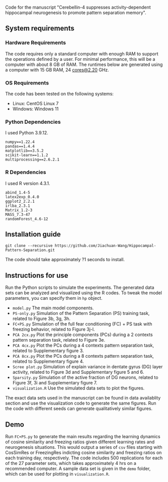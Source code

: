 Code for the manuscript "Cerebellin-4 suppresses activity-dependent hippocampal neurogenesis to promote pattern separation memory".

## System requirements
### Hardware Requirements
The code requires only a standard computer with enough RAM to support the operations defined by a user. For minimal performance, this will be a computer with about 8 GB of RAM. 
The runtimes below are generated using a computer with 15 GB RAM, 24 cores@2.20 GHz.

### OS Requirements
The code has been tested on the following systems:
- Linux: CentOS Linux 7
- Windows: Windows 11
### Python Dependencies
I used Python 3.9.12.
```
numpy==1.22.4
pandas==1.4.4
matplotlib==3.5.2
scikit-learn==1.1.2
multiprocessing==2.6.2.1
```
### R Dependencies
I used R version 4.3.1.
```
abind_1.4-5
latex2exp_0.4.0
ggplot2_2.2.1
irlba_2.3.1
Matrix_1.2-3
MASS_7.3-47
randomForest_4.6-12
```
## Installation guide
```
git clone --recursive https://github.com/Jiachuan-Wang/Hippocampal-Pattern-Separation.git
```
The code should take approximately ?1 seconds to install.

## Instructions for use
Run the Python scripts to simulate the experiments. The generated data sets can be analyzed and visualized using the R codes.
To tweak the model parameters, you can specify them in `hp` object.
- `model.py` The main model components.
- `PS-only.py` Simulation of the Pattern Separation (PS) training task, related to Figure 3b, 3g, 3h.
- `FC+PS.py` Simulation of the full fear conditioning (FC) + PS task with freezing behavior, related to Figure 3j-l.
- `PCA 2cx.py` Plot the principle components (PCs) during a 2 contexts pattern separation task, related to Figure 3e.
- `PCA 4cx.py` Plot the PCs during a 4 contexts pattern separation task, related to Supplementary figure 3.
- `PCA 8cx.py` Plot the PCs during a 8 contexts pattern separation task, related to Supplementary figure 4.
- `Scree plot.py` Simulation of explain variance in dentate gyrus (DG) layer activity, related to Figure 3d and Supplementary figure 5 and 6.
- `Sparsity.py` Simulation of the active fraction of DG neurons, related to Figure 3f, 3i and Supplementary figure 7.
- `visualization.R` Use the simulated data sets to plot the figures.

The exact data sets used in the manuscript can be found in data availablity section and use the visualization code to generate the same figures. Run the code with different seeds can generate qualitatively similar figures. 

## Demo
Run `FC+PS.py` to generate the main results regarding the learning dynamics of cosine similarity and freezing ratios given different learning rates and neurogenesis situations. This would output a series of `csv` files starting with CosSimRes or FreezingRes indicting cosine similarity and freezing ratios on each training day, respectively. The code includes 500 replications for each of the 27 parameter sets, which takes approximately 4 hrs on a recommended computer. A sample data set is given in the `demo` folder, which can be used for plotting in `visualization.R`. 
